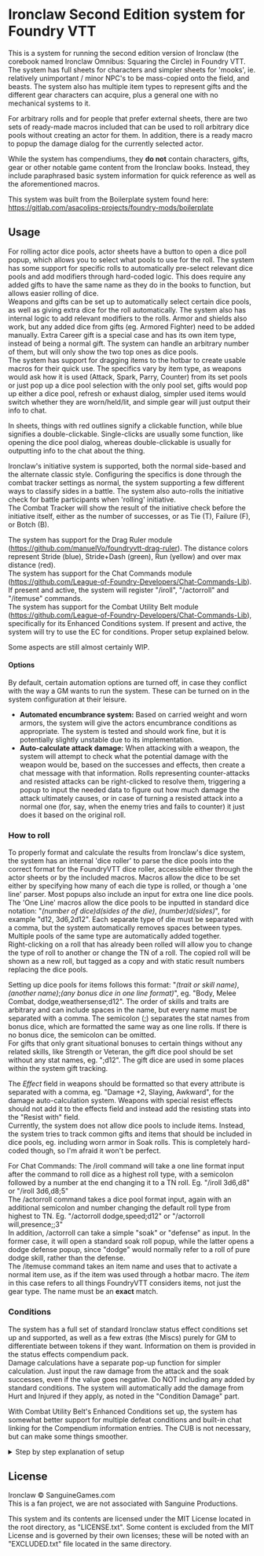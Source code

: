 # Ironclaw Second Edition system for Foundry VTT

This is a system for running the second edition version of Ironclaw (the corebook named Ironclaw Omnibus: Squaring the Circle) in Foundry VTT.  
The system has full sheets for characters and simpler sheets for 'mooks', ie. relatively unimportant / minor NPC's to be mass-copied onto the field, and beasts. The system also has multiple item types to represent gifts and the different gear characters can acquire, plus a general one with no mechanical systems to it.  

For arbitrary rolls and for people that prefer external sheets, there are two sets of ready-made macros included that can be used to roll arbitrary dice pools without creating an actor for them. In addition, there is a ready macro to popup the damage dialog for the currently selected actor.  

While the system has compendiums, they **do not** contain characters, gifts, gear or other notable game content from the Ironclaw books. Instead, they include paraphrased basic system information for quick reference as well as the aforementioned macros.

This system was built from the Boilerplate system found here: https://gitlab.com/asacolips-projects/foundry-mods/boilerplate

## Usage

For rolling actor dice pools, actor sheets have a button to open a dice poll popup, which allows you to select what pools to use for the roll. The system has some support for specific rolls to automatically pre-select relevant dice pools and add modifiers through hard-coded logic. This does require any added gifts to have the same name as they do in the books to function, but allows easier rolling of dice.  
Weapons and gifts can be set up to automatically select certain dice pools, as well as giving extra dice for the roll automatically. The system also has internal logic to add relevant modifiers to the rolls. Armor and shields also work, but any added dice from gifts (eg. Armored Fighter) need to be added manually. Extra Career gift is a special case and has its own item type, instead of being a normal gift. The system can handle an arbitrary number of them, but will only show the two top ones as dice pools.  
The system has support for dragging items to the hotbar to create usable macros for their quick use. The specifics vary by item type, as weapons would ask how it is used (Attack, Spark, Parry, Counter) from its set pools or just pop up a dice pool selection with the only pool set, gifts would pop up either a dice pool, refresh or exhaust dialog, simpler used items would switch whether they are worn/held/lit, and simple gear will just output their info to chat.  

In sheets, things with red outlines signify a clickable function, while blue signifies a double-clickable. Single-clicks are usually some function, like opening the dice pool dialog, whereas double-clickable is usually for outputting info to the chat about the thing.  

Ironclaw's initiative system is supported, both the normal side-based and the alternate classic style. Configuring the specifics is done through the combat tracker settings as normal, the system supporting a few different ways to classify sides in a battle. The system also auto-rolls the initiative check for battle participants when 'rolling' initiative.  
The Combat Tracker will show the result of the initiative check before the initiative itself, either as the number of successes, or as Tie (T), Failure (F), or Botch (B).  

The system has support for the Drag Ruler module (https://github.com/manuelVo/foundryvtt-drag-ruler). The distance colors represent Stride (blue), Stride+Dash (green), Run (yellow) and over max distance (red).  
The system has support for the Chat Commands module (https://github.com/League-of-Foundry-Developers/Chat-Commands-Lib). If present and active, the system will register "/iroll", "/actorroll" and "/itemuse" commands.  
The system has support for the Combat Utility Belt module (https://github.com/League-of-Foundry-Developers/Chat-Commands-Lib), specifically for its Enhanced Conditions system. If present and active, the system will try to use the EC for conditions. Proper setup explained below.  

Some aspects are still almost certainly WIP.  

#### Options

By default, certain automation options are turned off, in case they conflict with the way a GM wants to run the system. These can be turned on in the system configuration at their leisure.  
 - **Automated encumbrance system:** Based on carried weight and worn armors, the system will give the actors encumbrance conditions as appropriate. The system is tested and should work fine, but it is potentially slightly unstable due to its implementation.  
 - **Auto-calculate attack damage:** When attacking with a weapon, the system will attempt to check what the potential damage with the weapon would be, based on the successes and effects, then create a chat message with that information. Rolls representing counter-attacks and resisted attacks can be right-clicked to resolve them, triggering a popup to input the needed data to figure out how much damage the attack ultimately causes, or in case of turning a resisted attack into a normal one (for, say, when the enemy tries and fails to counter) it just does it based on the original roll.  

### How to roll

To properly format and calculate the results from Ironclaw's dice system, the system has an internal 'dice roller' to parse the dice pools into the correct format for the FoundryVTT dice roller, accessible either through the actor sheets or by the included macros. Macros allow the dice to be set either by specifying how many of each die type is rolled, or though a 'one line' parser. Most popups also include an input for extra one line dice pools.  
The 'One Line' macros allow the dice pools to be inputted in standard dice notation: "*(number of dice)*d*(sides of the die)*, *(number)*d*(sides)*", for example "d12, 3d6,2d12". Each separate type of die must be separated with a comma, but the system automatically removes spaces between types. Multiple pools of the same type are automatically added together.  
Right-clicking on a roll that has already been rolled will allow you to change the type of roll to another or change the TN of a roll. The copied roll will be shown as a new roll, but tagged as a copy and with static result numbers replacing the dice pools.  

Setting up dice pools for items follows this format: "*(trait or skill name)*, *(another name)*;*(any bonus dice in one line format)*", eg. "Body, Melee Combat, dodge,weathersense;d12". The order of skills and traits are arbitrary and can include spaces in the name, but every name must be separated with a comma. The semicolon (;) separates the stat names from bonus dice, which are formatted the same way as one line rolls. If there is no bonus dice, the semicolon can be omitted.  
For gifts that only grant situational bonuses to certain things without any related skills, like Strength or Veteran, the gift dice pool should be set without any stat names, eg. ";d12". The gift dice are used in some places within the system gift tracking.  

The *Effect* field in weapons should be formatted so that every attribute is separated with a comma, eg. "Damage +2, Slaying, Awkward", for the damage auto-calculation system. Weapons with special resist effects should not add it to the effects field and instead add the resisting stats into the "Resist with" field.  
Currently, the system does not allow dice pools to include items. Instead, the system tries to track common gifts and items that should be included in dice pools, eg. including worn armor in Soak rolls. This is completely hard-coded though, so I'm afraid it won't be perfect.  

For Chat Commands: The /iroll command will take a one line format input after the command to roll dice as a highest roll type, with a semicolon followed by a number at the end changing it to a TN roll. Eg. "/iroll 3d6,d8" or "/iroll 3d6,d8;5"  
The /actorroll command takes a dice pool format input, again with an additional semicolon and number changing the default roll type from highest to TN. Eg. "/actorroll dodge,speed;d12" or "/actorroll will,presence;;3"  
In addition, /actorroll can take a simple "soak" or "defense" as input. In the former case, it will open a standard soak roll popup, while the latter opens a dodge defense popup, since "dodge" would normally refer to a roll of pure dodge skill, rather than the defense.  
The /itemuse command takes an item name and uses that to activate a normal item use, as if the item was used through a hotbar macro. The *item* in this case refers to all things FoundryVTT considers items, not just the gear type. The name must be an **exact** match.  

### Conditions

The system has a full set of standard Ironclaw status effect conditions set up and supported, as well as a few extras (the Miscs) purely for GM to differentiate between tokens if they want. Information on them is provided in the status effects compendium pack.  
Damage calculations have a separate pop-up function for simpler calculation. Just input the raw damage from the attack and the soak successes, even if the value goes negative. Do NOT including any added by standard conditions. The system will automatically add the damage from Hurt and Injured if they apply, as noted in the "Condition Damage" part.  

With Combat Utility Belt's Enhanced Conditions set up, the system has somewhat better support for multiple defeat conditions and built-in chat linking for the Compendium information entries. The CUB is not necessary, but can make some things smoother.  
<details>
<summary>Step by step explanation of setup</summary>

Step by step explanation to setting Combat Utility Belt's Enhanced Conditions up: There's a button in the right side menu under Game Settings (right-most tab) for "CUBPuter". It opens an 80's command line looking window. Click the  ":gear: Settings" and disable the "Use oldschool CRT styling" to get rid of that. Then click "Select gadget", choose Enhanced Conditions, enable it, and also enable "Remove Default Status Effects".  

Then next, under CUPButer should be "Condition Lab". If you open it, it should have all the appropriate conditions already, as CUB should recognize the Ironclaw2E system and use its appropriate condition map. But in case there are any issues, here's how you use the condition map provided with the system: Open the Condition Lab and select "Import" from top right. It should open a file picker, navigate inside FoundryVTT's data folder, and get the *ironclaw2e.json* condition map from Ironclaw2E's *systems/ironclaw2e/condition-maps* directory. (Default in Windows: %localappdata%/FoundryVTT/Data/systems/ironclaw2e/condition-maps )
</details>

## License

Ironclaw © SanguineGames.com  
This is a fan project, we are not associated with Sanguine Productions.

This system and its contents are licensed under the MIT License located in the root directory, as "LICENSE.txt". Some content is excluded from the MIT License and is governed by their own licenses; these will be noted with an "EXCLUDED.txt" file located in the same directory.
